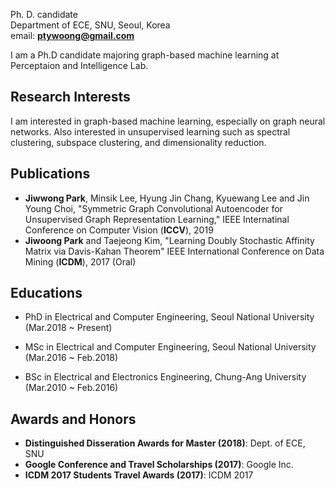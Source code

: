 Ph. D. candidate  
Department of ECE, SNU, Seoul, Korea  
email: **ptywoong@gmail.com**  

I am a Ph.D candidate majoring graph-based machine learning at Perceptaion and Intelligence Lab.

## Research Interests

I am interested in graph-based machine learning, especially on graph neural networks.
Also interested in unsupervised learning such as spectral clustering, subspace clustering, and dimensionality reduction.

## Publications

* **Jiwwong Park**, Minsik Lee, Hyung Jin Chang, Kyuewang Lee and Jin Young Choi, "Symmetric Graph Convolutional Autoencoder for Unsupervised Graph Representation Learning," IEEE Internatinal Conference on Computer Vision (**ICCV**), 2019 
* **Jiwoong Park** and Taejeong Kim, "Learning Doubly Stochastic Affinity Matrix via Davis-Kahan Theorem" IEEE International Conference on Data Mining (**ICDM**), 2017 (Oral)

## Educations

* PhD in Electrical and Computer Engineering, Seoul National University (Mar.2018 ~ Present)

* MSc in Electrical and Computer Engineering, Seoul National University (Mar.2016 ~ Feb.2018)

* BSc in Electrical and Electronics Engineering, Chung-Ang University (Mar.2010 ~ Feb.2016)

## Awards and Honors

* **Distinguished Disseration Awards for Master (2018)**: Dept. of ECE, SNU  
* **Google Conference and Travel Scholarships (2017)**: Google Inc.
* **ICDM 2017 Students Travel Awards (2017)**: ICDM 2017
